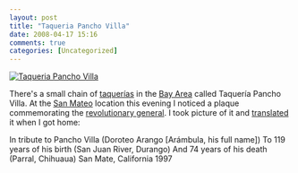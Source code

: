 ```yaml
---
layout: post
title: "Taqueria Pancho Villa"
date: 2008-04-17 15:16
comments: true
categories: [Uncategorized]
---
```

<a href='http://dinomite.net/wp-content/uploads/pancho-villa.jpg' title='Taqueria Pancho Villa'><img src='http://dinomite.net/wp-content/uploads/pancho-villa.jpg' alt='Taqueria Pancho Villa' class='right'/></a>

There's a small chain of [taquerías](http://en.wikipedia.org/wiki/Taquer%C3%ADa) in the [Bay Area](http://en.wikipedia.org/wiki/San_Francisco_Bay_Area) called Taquería Pancho Villa.  At the [San Mateo](http://en.wikipedia.org/wiki/San_Mateo,_California) location this evening I noticed a plaque commemorating the [revolutionary general](http://en.wikipedia.org/wiki/Pancho_Villa).  I took picture of it and [translated](http://google.com/translate) it when I got home:

In tribute to Pancho Villa (Doroteo Arango [Arámbula, his full name])
To 119 years of his birth (San Juan River, Durango)
And 74 years of his death (Parral, Chihuaua)
San Mate, California 1997
